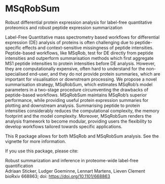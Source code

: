# MSqRobSum
Robust differential protein expression analysis for label-free quantitative proteomics and robust peptide expression summarization

Label-Free Quantitative mass spectrometry based workflows for differential expression (DE) analysis of proteins is often challenging due to peptide-specific effects and context-sensitive missingness of peptide intensities. Peptide-based workflows, like MSqRob, test for DE directly from peptide intensities and outperform summarisation methods which first aggregate MS1 peptide intensities to protein intensities before DE analysis. However, they are computationally expensive, often hard to understand for the non-specialised end-user, and they do not provide protein summaries, which are important for visualisation or downstream processing. We propose a novel summarisation strategy, MSqRobSum, which estimates MSqRob’s model parameters in a two-stage procedure circumventing the drawbacks of peptide-based workflows. MSqRobSum maintains MSqRob’s superior performance, while providing useful protein expression summaries for plotting and downstream analysis. Summarising peptide to protein intensities considerably reduces the computational complexity, the memory footprint and the model complexity. Moreover, MSqRobSum renders the analysis framework to become modular, providing users the flexibility to develop workflows tailored towards specific applications.

This R package allows for both MSqRob and MSqRobSum analysis.
See the vignette for more information.

If you use this package, please cite:

Robust summarization and inference in proteome-wide label-free quantification  
Adriaan Sticker, Ludger Goeminne, Lennart Martens, Lieven Clement  
bioRxiv 668863; doi: https://doi.org/10.1101/668863 
